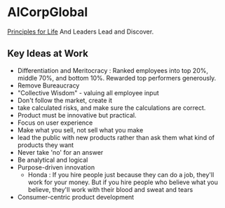 # AICorpGlobal

[Principles for Life](./IdeologyAndPrinciples/readme.md) And Leaders Lead and Discover.

## Key Ideas at Work

- Differentiation and Meritocracy :  Ranked employees into top 20%, middle 70%, and bottom 10%.  Rewarded top performers generously.
- Remove Bureaucracy
- "Collective Wisdom" - valuing all employee input
- Don't follow the market, create it
- take calculated risks, and make sure the calculations are correct.
- Product must be innovative but practical.
- Focus on user experience
- Make what you sell, not sell what you make
- lead the public with new products rather than ask them what kind of products they want
- Never take 'no' for an answer
- Be analytical and logical
- Purpose-driven innovation
  - Honda : If you hire people just because they can do a job, they'll work for your money. But if you hire people who believe what you believe, they'll work with their blood and sweat and tears
- Consumer-centric product development 
